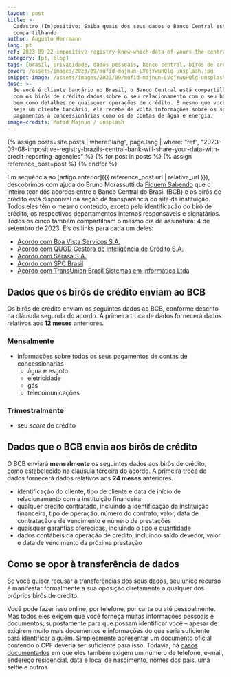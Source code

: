 ```yaml
---
layout: post
title: >-
  Cadastro (Im)positivo: Saiba quais dos seus dados o Banco Central está
  compartilhando
author: Augusto Herrmann
lang: pt
ref: 2023-09-22-impositive-registry-know-which-data-of-yours-the-central-bank-is-sharing
category: [pt, blog]
tags: [brasil, privacidade, dados pessoais, banco central, birôs de crédito, cadastro positivo]
cover: /assets/images/2023/09/mufid-majnun-LVcjYwuHQlg-unsplash.jpg
snippet-image: /assets/images/2023/09/mufid-majnun-LVcjYwuHQlg-unsplash.jpg
desc: >-
  Se você é cliente bancário no Brasil, o Banco Central está compartilhando
  com os birôs de crédito dados sobre o seu relacionamento com o seu banco,
  bem como detalhes de quaisquer operações de crédito. E mesmo que você não
  seja um cliente bancário, ele recebe de volta informações sobre os seus
  pagamentos a concessionárias como os de contas de água e energia.
image-credits: Mufid Majnun / Unsplash
---
```



{% assign posts=site.posts | where:"lang", page.lang | where: "ref", "2023-09-08-impositive-registry-brazils-central-bank-will-share-your-data-with-credit-reporting-agencies" %}
{% for post in posts %}
{% assign reference_post=post %}
{% endfor %}

Em sequência ao [artigo anterior]({{ reference_post.url | relative_url }}),
descobrimos com ajuda do Bruno Morassutti da
[Fiquem Sabendo](https://fiquemsabendo.com.br/) que o inteiro teor dos
acordos entre o Banco Central do Brasil (BCB) e os birôs de crédito está
disponível na seção de transparência do site da instituição. Todos eles
têm o mesmo conteúdo, exceto pela identificação do birô de crédito, os
respectivos departamentos internos responsáveis e signatários. Todos os
cinco também compartilham o mesmo dia de assinatura: 4 de setembro
de 2023. Eis os links para cada um deles:

* [Acordo com Boa Vista Serviços S.A.](https://www.bcb.gov.br/content/acessoinformacao/acordos_docs/ACORDO_64_2023-BCB_DESIG_ACT_BVS.pdf)
* [Acordo com QUOD Gestora de Inteligência de Crédito S.A.](https://www.bcb.gov.br/content/acessoinformacao/acordos_docs/ACORDO_61_2023-BCB_DESIG_ACT_QUOD.pdf)
* [Acordo com Serasa S.A.](https://www.bcb.gov.br/content/acessoinformacao/acordos_docs/ACORDO_71_2023-BCB_DESIG_ACT_Serasa.pdf)
* [Acordo com SPC Brasil](https://www.bcb.gov.br/content/acessoinformacao/acordos_docs/ACORDO_69_2023-BCB_DESIG_ACT_SPC.pdf)
* [Acordo com TransUnion Brasil Sistemas em Informática Ltda](https://www.bcb.gov.br/content/acessoinformacao/acordos_docs/ACORDO_10_2023-BCB_DESIG_ACT_TU.pdf)

## Dados que os birôs de crédito enviam ao BCB

Os birôs de crédito enviam os seguintes dados ao BCB, conforme descrito
na cláusula segunda do acordo. A primeira troca de dados fornecerá dados
relativos aos **12 meses** anteriores.

### Mensalmente

* informações sobre todos os seus pagamentos de contas de concessionárias
  * água e esgoto
  * eletricidade
  * gás
  * telecomunicações

### Trimestralmente

* seu *score* de crédito

## Dados que o BCB envia aos birôs de crédito

O BCB enviará **mensalmente** os seguintes dados aos birôs de crédito,
como estabelecido na cláusula terceira do acordo. A primeira troca de
dados fornecerá dados relativos aos **24 meses** anteriores.

* identificação do cliente, tipo de cliente e data de início de
  relacionamento com a instituição financeira
* qualquer crédito contratado, incluindo a identificação da instituição
  financeira, tipo de operação, número do contrato, valor, data de
  contratação e de vencimento e número de prestações
* quaisquer garantias oferecidas, incluindo o tipo e quantidade
* dados contábeis da operação de crédito, incluindo saldo devedor, valor
  e data de vencimento da próxima prestação

## Como se opor à transferência de dados

Se você quiser recusar a transferências dos seus dados, seu único recurso
é manifestar formalmente a sua oposição diretamente a qualquer dos
próprios birôs de crédito.

Você pode fazer isso online, por telefone, por carta ou até pessoalmente.
Mas todos eles exigem que você forneça muitas informações pessoais e
documentos, supostamente para que possam identificar você – apesar de
exigirem muito mais documentos e informações do que seria suficiente
para identificar alguém. Simplesmente apresentar um documento oficial
contendo o CPF deveria ser suficiente para isso. Todavia, há
[casos documentados](https://tecnoblog.net/responde/como-sair-do-cadastro-positivo-cancelar-entrada/)
em que eles também exigem um número de telefone, e-mail, endereço
residencial, data e local de nascimento, nomes dos pais, uma selfie e
outros.

